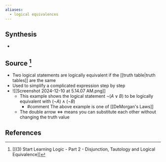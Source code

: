 ```yaml
---
aliases:
  - logical equivalences
---
```

## Synthesis
- 
## Source [^1]
- Two logical statements are logically equivalent if the [[truth table|truth tables]] are the same
- Used to simplify a complicated expression step by step
- ![[Screenshot 2024-12-10 at 5.14.07 AM.png]]
	- This example shows the logical statement $\lnot(A \lor B)$ to be logically equivalent with $(\lnot A) \land (\lnot B)$ 
		- #comment The above example is one of [[DeMorgan's Laws]]
	- The double arrow $\iff$ means you can substitute each other without changing the truth value
## References

[^1]: [[(3) Start Learning Logic - Part 2 - Disjunction, Tautology and Logical Equivalence]]